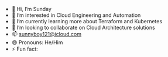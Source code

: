 - 👋 Hi, I’m Sunday
- 👀 I’m interested in Cloud Engineering and Automation   
- 🌱 I’m currently learning more about Terraform and Kubernetes 
- 💞️ I’m looking to collaborate on Cloud Architecture solutions  
- 📫 sunnyboy121@icloud.com
- 😄 Pronouns: He/Him
- ⚡ Fun fact: 

<!---
sunnyab112/sunnyab112 is a ✨ special ✨ repository because its `README.md` (this file) appears on your GitHub profile.
You can click the Preview link to take a look at your changes.
--->
